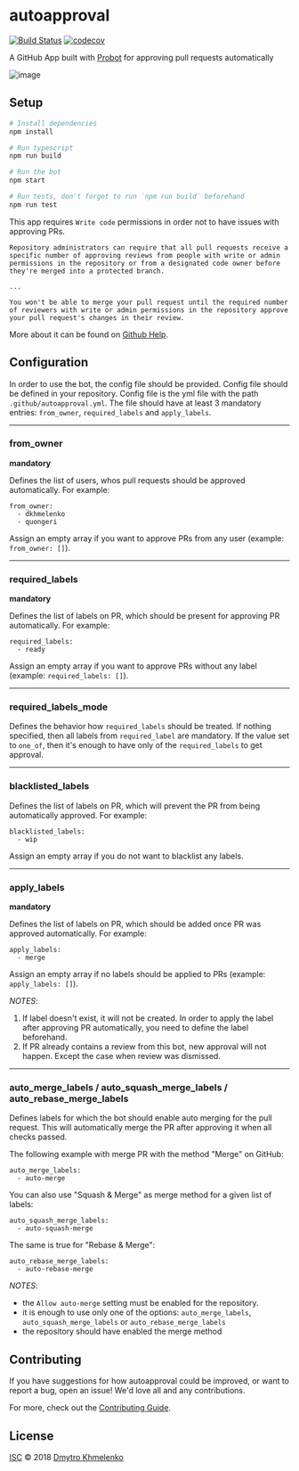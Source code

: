 # autoapproval

[![Build Status](https://travis-ci.org/dkhmelenko/autoapproval.svg?branch=master)](https://travis-ci.org/dkhmelenko/autoapproval)
[![codecov](https://codecov.io/gh/dkhmelenko/autoapproval/branch/master/graph/badge.svg)](https://codecov.io/gh/dkhmelenko/autoapproval)

A GitHub App built with [Probot](https://github.com/probot/probot) for approving pull requests automatically

![image](https://user-images.githubusercontent.com/4306809/50573484-13a0a100-0dd5-11e9-8ef3-aad5069e83e3.png)

## Setup

```sh
# Install dependencies
npm install

# Run typescript
npm run build

# Run the bot
npm start

# Run tests, don't forget to run `npm run build` beforehand
npm run test
```

This app requires `Write code` permissions in order not to have issues with approving PRs.
```
Repository administrators can require that all pull requests receive a specific number of approving reviews from people with write or admin permissions in the repository or from a designated code owner before they're merged into a protected branch.

...

You won't be able to merge your pull request until the required number of reviewers with write or admin permissions in the repository approve your pull request's changes in their review.
```

More about it can be found on [Github Help](https://help.github.com/en/articles/about-pull-request-reviews#required-reviews).

## Configuration

In order to use the bot, the config file should be provided. Config file should be defined in your repository. Config file is the yml file with the path `.github/autoapproval.yml`. The file should have at least 3 mandatory entries: `from_owner`, `required_labels` and `apply_labels`.

---

### from_owner
**mandatory**

Defines the list of users, whos pull requests should be approved automatically. For example:
```
from_owner:
  - dkhmelenko
  - quongeri
```
Assign an empty array if you want to approve PRs from any user (example: `from_owner: []`).

---

### required_labels
**mandatory**

Defines the list of labels on PR, which should be present for approving PR automatically. For example:
```
required_labels:
  - ready
```
Assign an empty array if you want to approve PRs without any label (example: `required_labels: []`).

---

### required_labels_mode
Defines the behavior how `required_labels` should be treated.
If nothing specified, then all labels from `required_label` are mandatory.
If the value set to `one_of`, then it's enough to have only of the `required_labels` to get approval.

---

### blacklisted_labels

Defines the list of labels on PR, which will prevent the PR from being automatically approved. For example:
```
blacklisted_labels:
  - wip
```
Assign an empty array if you do not want to blacklist any labels.

---

### apply_labels
**mandatory**

Defines the list of labels on PR, which should be added once PR was approved automatically. For example:
```
apply_labels:
  - merge
```
Assign an empty array if no labels should be applied to PRs (example: `apply_labels: []`).

_NOTES_:
1. If label doesn't exist, it will not be created. In order to apply the label after approving PR automatically, you need to define the label beforehand.
2. If PR already contains a review from this bot, new approval will not happen. Except the case when review was dismissed.

---

### auto_merge_labels / auto_squash_merge_labels / auto_rebase_merge_labels
Defines labels for which the bot should enable auto merging for the pull request.
This will automatically merge the PR after approving it when all checks passed.


The following example with merge PR with the method "Merge" on GitHub:
```
auto_merge_labels:
  - auto-merge
```

You can also use "Squash & Merge" as merge method for a given list of labels:
```
auto_squash_merge_labels:
  - auto-squash-merge
```

The same is true for "Rebase & Merge":
```
auto_rebase_merge_labels:
  - auto-rebase-merge
```

_NOTES_:
- the `Allow auto-merge` setting must be enabled for the repository.
- it is enough to use only one of the options: `auto_merge_labels`, `auto_squash_merge_labels` or `auto_rebase_merge_labels`
- the repository should have enabled the merge method

## Contributing

If you have suggestions for how autoapproval could be improved, or want to report a bug, open an issue! We'd love all and any contributions.

For more, check out the [Contributing Guide](CONTRIBUTING.md).

## License

[ISC](LICENSE) © 2018 [Dmytro Khmelenko](https://dkhmelenko.github.io/)
